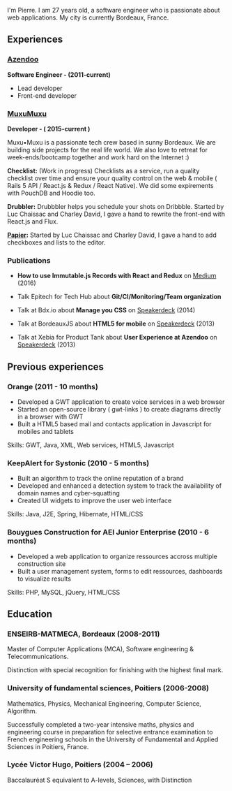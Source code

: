 I'm Pierre. I am 27 years old, a software engineer who is passionate
about web applications. My city is currently Bordeaux, France.

## Experiences

### [Azendoo](http://www.azendoo.com)
**Software Engineer - (2011-current)**
- Lead developer
- Front-end developer

### [MuxuMuxu](http://www.muxumuxu.com)
**Developer - ( 2015-current )**

Muxu•Muxu is a passionate tech crew based in sunny Bordeaux. We are building side
projects for the real life world. We also love to retreat for week-ends/bootcamp together and work hard on the Internet :)

**Checklist:**
(Work in progress) Checklists as a service, run a quality checklist over time and ensure your quality control on the web & mobile ( Rails 5 API / React.js & Redux / React Native). We did some expirements with PouchDB and Hoodie too.

**Drubbler:**
Drubbbler helps you schedule your shots on Dribbble. Started by Luc Chaissac and Charley David, I gave a hand to rewrite the front-end with React.js and Flux.

**[Papier](https://getpapier.com/):**
Started by Luc Chaissac and Charley David, I gave a hand to add checkboxes and lists to the editor.


### Publications

- **How to use Immutable.js Records with React and Redux** on [Medium](https://medium.com/@pierrerenaudin/immutable-record-react-redux-99f389ed676) (2016)
- Talk Epitech for Tech Hub about **Git/CI/Monitoring/Team organization**


- Talk at Bdx.io about **Manage you CSS** on [Speakerdeck](https://speakerdeck.com/prenaudin/bdx-dot-io-maitriser-son-style-css) (2014)
- Talk at BordeauxJS about **HTML5 for mobile** on [Speakerdeck](https://speakerdeck.com/prenaudin/developpement-mobile-html5) (2013)
- Talk at Xebia for Product Tank about **User Experience at Azendoo** on [Speakerdeck](https://speakerdeck.com/prenaudin/user-experience-at-azendoo) (2013)

## Previous experiences

### Orange (2011 - 10 months)

- Developed a GWT application to create voice services in a web browser
- Started an open-source library ( gwt-links ) to create diagrams directly in a browser with GWT
- Built a HTML5 based mail and contacts application in Javascript for mobiles and tablets

Skills: GWT, Java, XML, Web services, HTML5, Javascript

### KeepAlert for Systonic (2010 - 5 months)

- Built an algorithm to track the online reputation of a brand
- Developed and enhanced a detection system to track the availability of domain names and cyber-squatting
- Created UI widgets to improve the user web interface

Skills: Java, J2E, Spring, Hibernate, HTML/CSS

### Bouygues Construction for AEI Junior Enterprise (2010 - 6 months)

- Developed a web application to organize ressources accross multiple construction site
- Built a user management system, forms to edit ressources, dashboards to visualize results

Skills: PHP, MySQL, jQuery, HTML/CSS

## Education

### ENSEIRB-MATMECA, Bordeaux (2008-2011)
Master of Computer Applications (MCA), Software engineering & Telecommunications.

Distinction with special recognition for finishing with the highest final mark.

### University of fundamental sciences, Poitiers (2006-2008)
Mathematics, Physics, Mechanical Engineering, Computer Science, Algorithm.

Successfully completed a two-year intensive maths, physics and engineering course in preparation for selective entrance examination to French engineering schools in the University of Fundamental and Applied Sciences in Poitiers, France.

### Lycée Victor Hugo, Poitiers (2004 – 2006)
Baccalauréat S equivalent to A-levels, Sciences, with Distinction
